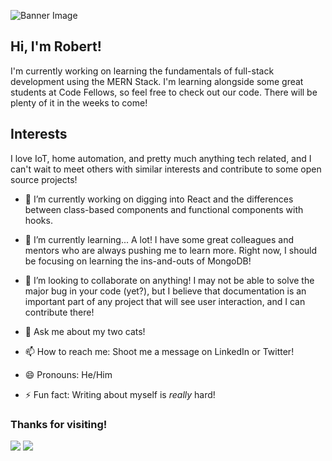 ![Banner Image](assets/shepley-banner.gif)

## Hi, I'm Robert!
I'm currently working on learning the fundamentals of full-stack development using the MERN Stack. I'm learning alongside some great students at Code Fellows, so feel free to check out our code. There will be plenty of it in the weeks to come!

## Interests
I love IoT, home automation, and pretty much anything tech related, and I can't wait to meet others with similar interests and contribute to some open source projects!


- 🔭 I’m currently working on digging into React and the differences between class-based components and functional components with hooks.
- 🌱 I’m currently learning... A lot! I have some great colleagues and mentors who are always pushing me to learn more. Right now, I should be focusing on learning the ins-and-outs of MongoDB!
- 👯 I’m looking to collaborate on anything! I may not be able to solve the major bug in your code (yet?), but I believe that documentation is an important part of any project that will see user interaction, and I can contribute there!

- 💬 Ask me about my two cats!
- 📫 How to reach me: Shoot me a message on LinkedIn or Twitter!
- 😄 Pronouns: He/Him
- ⚡ Fun fact: Writing about myself is _really_ hard! 
### Thanks for visiting!
<a href="https://linkedin.com/in/robert-shepley"><img src="./assets/icons8_linkedin.svg"></a>
<a href="https://twitter.com/shepleysound"><img src="./assets/icons8_twitter.svg"></a>

